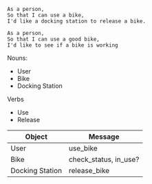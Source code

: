 ```
As a person,
So that I can use a bike,
I'd like a docking station to release a bike.
```

```
As a person,
So that I can use a good bike,
I'd like to see if a bike is working
```

Nouns:

- User
- Bike
- Docking Station

Verbs

- Use
- Release

| Object          | Message               |
| --------------- | --------------------- |
| User            | use_bike              |
| Bike            | check_status, in_use? |
| Docking Station | release_bike          |

